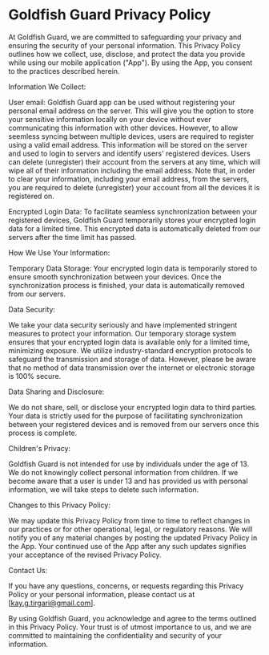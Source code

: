# Goldfish Guard Privacy Policy

At Goldfish Guard, we are committed to safeguarding your privacy and ensuring the security of your personal information. This Privacy Policy outlines how we collect, use, disclose, and protect the data you provide while using our mobile application ("App"). By using the App, you consent to the practices described herein.

Information We Collect:

User email: Goldfish Guard app can be used without registering your personal email address on the server. This will give you the option to store your sensitive information locally on your device without ever communicating this information with other devices. However, to allow seemless syncing between multiple devices, users are required to register using a valid email address. This information will be stored on the server and used to login to servers and identify users' registered devices. Users can delete (unregister) their account from the servers at any time, which will wipe all of their information including the email address. Note that, in order to clear your information, including your email address, from the servers, you are required to delete (unregister) your account from all the devices it is registered on.

Encrypted Login Data: To facilitate seamless synchronization between your registered devices, Goldfish Guard temporarily stores your encrypted login data for a limited time. This encrypted data is automatically deleted from our servers after the time limit has passed.

How We Use Your Information:

Temporary Data Storage: Your encrypted login data is temporarily stored to ensure smooth synchronization between your devices. Once the synchronization process is finished, your data is automatically removed from our servers.

Data Security:

We take your data security seriously and have implemented stringent measures to protect your information. Our temporary storage system ensures that your encrypted login data is available only for a limited time, minimizing exposure. We utilize industry-standard encryption protocols to safeguard the transmission and storage of data. However, please be aware that no method of data transmission over the internet or electronic storage is 100% secure.

Data Sharing and Disclosure:

We do not share, sell, or disclose your encrypted login data to third parties. Your data is strictly used for the purpose of facilitating synchronization between your registered devices and is removed from our servers once this process is complete.

Children's Privacy:

Goldfish Guard is not intended for use by individuals under the age of 13. We do not knowingly collect personal information from children. If we become aware that a user is under 13 and has provided us with personal information, we will take steps to delete such information.

Changes to this Privacy Policy:

We may update this Privacy Policy from time to time to reflect changes in our practices or for other operational, legal, or regulatory reasons. We will notify you of any material changes by posting the updated Privacy Policy in the App. Your continued use of the App after any such updates signifies your acceptance of the revised Privacy Policy.

Contact Us:

If you have any questions, concerns, or requests regarding this Privacy Policy or your personal information, please contact us at [kay.g.tirgari@gmail.com].

By using Goldfish Guard, you acknowledge and agree to the terms outlined in this Privacy Policy. Your trust is of utmost importance to us, and we are committed to maintaining the confidentiality and security of your information.
